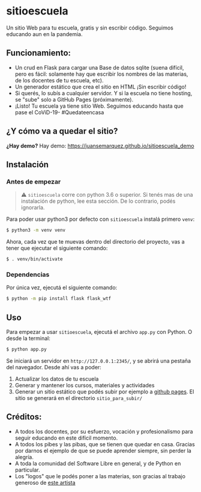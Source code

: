 # sitioescuela
Un sitio Web para tu escuela, gratis y sin escribir código. Seguimos educando aun en la pandemia.

## Funcionamiento:
- Un crud en Flask para cargar una Base de datos sqlite (suena difícil, pero es fácil: solamente hay que escribir los nombres de las materias, de los docentes de tu escuela, etc).
- Un generador estático que crea el sitio en HTML ¡Sin escribir código!
- Si querés, lo subís a cualquier servidor. Y si la escuela no tiene hosting, se "sube" solo a GitHub Pages (próximamente).
- ¡Listo! Tu escuela ya tiene sitio Web.
Seguimos educando hasta que pase el CoViD-19- #Quedateencasa

## ¿Y cómo va a quedar el sitio?
**¿Hay demo?** Hay demo: https://juansemarquez.github.io/sitioescuela_demo

## Instalación

### Antes de empezar

> :warning: `sitioescuela` corre con python 3.6 o superior. Si tenés mas de una instalación de python, lee esta sección. De lo contrario, podés ignorarla.

Para poder usar python3 por defecto con `sitioescuela` instalá primero `venv`:

```bash
$ python3 -m venv venv
```

Ahora, cada vez que te muevas dentro del directorio del proyecto, vas a tener que ejecutar el siguiente comando:

```bash
$ . venv/bin/activate
```

### Dependencias

Por única vez, ejecutá el siguiente comando:

```bash
$ python -m pip install flask flask_wtf
```

## Uso

Para empezar a usar `sitioescuela`, ejecutá el archivo `app.py` con Python.
O desde la terminal:

```bash
$ python app.py
```

Se iniciará un servidor en `http://127.0.0.1:2345/`, y se abrirá una pestaña del navegador. Desde ahí vas a poder:

1. Actualizar los datos de tu escuela
2. Generar y mantener los cursos, materiales y actividades
3. Generar un sitio estático que podés subir por ejemplo a [github pages](https://pages.github.com/). El sitio se generará en el directorio `sitio_para_subir/`

## Créditos:
- A todos los docentes, por su esfuerzo, vocación y profesionalismo para seguir educando en este difícil momento.
- A todos los pibes y las pibas, que se tienen que quedar en casa. Gracias por darnos el ejemplo de que se puede aprender siempre, sin perder la alegría.
- A toda la comunidad del Software Libre en general, y de Python en particular.
- Los "logos" que le podés poner a las materias, son gracias al trabajo generoso de [este artista](https://illlustrations.co/)
